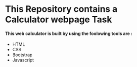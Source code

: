 # This Repository contains a Calculator webpage Task

<h4>This web calculator is built by using the foolowing tools are : </h4>
<ul>
  <li>HTML</li>
  <li>CSS</li>
  <li>Bootstrap</li>
  <li>Javascript</li>
</ul>
